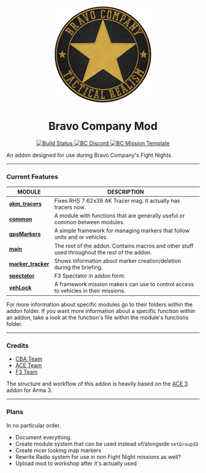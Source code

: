 <p align="center">
 <img src="https://raw.githubusercontent.com/robtherad/BC-Mod/master/BC_logo.png" width="256">
</p>
<h1 align="center">Bravo Company Mod</h2>
<p align="center">
  <a href="https://travis-ci.org/robtherad/BC-Mod">
    <img src="https://travis-ci.org/robtherad/BC-Mod.svg?branch=master" alt="Build Status">
  </a>
  <a href="https://discord.gg/0Z9C1w0hrI8qqYSD">
    <img src="https://img.shields.io/badge/discord-Bravo%20Company-blue.svg" alt="BC Discord">
  </a>
  <a href="https://github.com/robtherad/BCArma">
    <img src="https://img.shields.io/badge/mission-Template-red.svg" alt="BC Mission Template">
  </a>
</p>


An addon designed for use during Bravo Company's Fight Nights.

**** 

### Current Features
| **MODULE** | **DESCRIPTION** |
|---|---|
| **[akm_tracers](https://github.com/robtherad/BC-Mod/tree/master/addons/akm_tracers)** | Fixes RHS 7.62x39 AK Tracer mag. It actually has tracers now. |
| **[common](https://github.com/robtherad/BC-Mod/tree/master/addons/common)** | A module with functions that are generally useful or common between modules. |
| **[gpsMarkers](https://github.com/robtherad/BC-Mod/tree/master/addons/gpsMarkers)** | A simple framework for managing markers that follow units and or vehicles. |
| **[main](https://github.com/robtherad/BC-Mod/tree/master/addons/main)** | The root of the addon. Contains macros and other stuff used throughout the rest of the addon. |
| **[marker_tracker](https://github.com/robtherad/BC-Mod/tree/master/addons/marker_tracker)** | Shows information about marker creation/deletion during the briefing. |
| **[spectator](https://github.com/robtherad/BC-Mod/tree/master/addons/spectator)** | F3 Spectator in addon form. |
| **[vehLock](https://github.com/robtherad/BC-Mod/tree/master/addons/vehLock)** | A framework mission makers can use to control access to vehicles in their missions. |

For more information about specific modules go to their folders within the addon folder. If you want more information about a specific function within an addon, take a look at the function's file within the module's functions folder.

****

### Credits

* [CBA Team](https://github.com/CBATeam/CBA_A3)
* [ACE Team](https://github.com/acemod/ACE3)
* [F3 Team](https://github.com/ferstaberinde/F3)

The structure and workflow of this addon is heavily based on the [ACE 3](https://github.com/acemod/ACE3) addon for Arma 3.

****

### Plans
In no particular order.

* Document everything.
* Create module system that can be used instead of/alongside `setGroupID`
* Create nicer looking map markers
* Rewrite Radio system for use in non Fight Night missions as well?
* Upload mod to workshop after it's actually used


